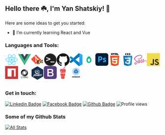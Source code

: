 ## Hello there  ☘️, I'm Yan Shatskiy! 🐯

Here are some ideas to get you started:

- 🌱  I’m currently learning React and Vue

### Languages and Tools:

[<img align="left" alt="Git" width="42px" src="https://raw.githubusercontent.com/Google-Barma/google-barma/master/image/react.png" />]()
[<img align="left" alt="Git" width="42px" src="https://raw.githubusercontent.com/github/explore/main/topics/vue/vue.png" />]()
[<img align="left" alt="Git" width="42px" src="https://raw.githubusercontent.com/IvanFesenko/IvanFesenko/master/img/git.png" />]()
[<img align="left" alt="Terminal" width="42px" src="https://raw.githubusercontent.com/github/explore/80688e429a7d4ef2fca1e82350fe8e3517d3494d/topics/terminal/terminal.png" />]()
[<img align="left" alt="GitHub" width="42px" src="https://raw.githubusercontent.com/github/explore/78df643247d429f6cc873026c0622819ad797942/topics/github/github.png" />]()
[<img align="left" alt="Visual Studio Code" width="42px" src="https://raw.githubusercontent.com/github/explore/80688e429a7d4ef2fca1e82350fe8e3517d3494d/topics/visual-studio-code/visual-studio-code.png" />]()
[<img align="left" alt="avocode" width="42px" src="https://raw.githubusercontent.com/IvanFesenko/IvanFesenko/master/img/avocode.png"/>]()
[<img align="left" alt="photoshop" width="42px" src="https://raw.githubusercontent.com/IvanFesenko/IvanFesenko/master/img/photoshop.png"/>]()
[<img align="left" alt="HTML5" width="42px" src="https://raw.githubusercontent.com/github/explore/80688e429a7d4ef2fca1e82350fe8e3517d3494d/topics/html/html.png" />]()
[<img align="left" alt="CSS3" width="42px" src="https://raw.githubusercontent.com/github/explore/80688e429a7d4ef2fca1e82350fe8e3517d3494d/topics/css/css.png" />]()
[<img align="left" alt="Sass" width="42px" src="https://raw.githubusercontent.com/github/explore/80688e429a7d4ef2fca1e82350fe8e3517d3494d/topics/sass/sass.png" />]()
[<img align="left" alt="JavaScript" width="42px" src="https://raw.githubusercontent.com/github/explore/80688e429a7d4ef2fca1e82350fe8e3517d3494d/topics/javascript/javascript.png" />]()
[<img align="left" alt="npm" width="42px" src="https://raw.githubusercontent.com/github/explore/80688e429a7d4ef2fca1e82350fe8e3517d3494d/topics/npm/npm.png" />]()
[<img align="left" alt="json" width="42px" src="https://raw.githubusercontent.com/IvanFesenko/IvanFesenko/master/img/json_icon.png" />]()
[<img align="left" alt="jquery" width="42px" src="https://raw.githubusercontent.com/IvanFesenko/IvanFesenko/master/img/jquery.png" />]()
[<img align="left" alt="bootstrap" width="42px" src="https://raw.githubusercontent.com/github/explore/80688e429a7d4ef2fca1e82350fe8e3517d3494d/topics/bootstrap/bootstrap.png" />]()
[<img align="left" alt="gulp" width="42px" src="https://raw.githubusercontent.com/github/explore/80688e429a7d4ef2fca1e82350fe8e3517d3494d/topics/gulp/gulp.png" />]()
[<img align="left" alt="webpack" width="42px" src="https://raw.githubusercontent.com/IvanFesenko/IvanFesenko/master/img/webpack.jpg" />]()

<br><br>
-
<br>

### Get in touch:
[![Linkedin Badge](https://img.shields.io/badge/-0072b1?style=flat&logo=Linkedin&logoColor=white&link=https://www.linkedin.com/in/yan-web/)](https://www.linkedin.com/in/yan-web/)
[![Facebook Badge](https://img.shields.io/badge/-0072b1?style=flat&logo=Facebook&logoColor=white&link=https://www.facebook.com/janshatskiy/)](https://www.facebook.com/janshatskiy/)
[![Github Badge](https://img.shields.io/badge/-grey?style=flat&logo=github&logoColor=white&link=https://github.com/jan-web)](https://www.github.com/jan-web/) ![Profile views](https://gpvc.arturio.dev/jan-web)

### Some of my Github Stats
[![All Stats](https://github-readme-stats-axpwmfcg3.vercel.app/api?username=jan-web&show_icons=true&include_all_commits=true&count_private=true&hide=contribs)](https://github.com/jan-web/github-readme-stats)
